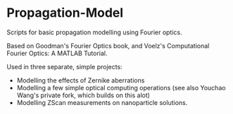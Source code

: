 # Propagation-Model

Scripts for basic propagation modelling using Fourier optics. 

Based on Goodman's Fourier Optics book, and Voelz's Computational Fourier Optics: A MATLAB Tutorial.

Used in three separate, simple projects:
- Modelling the effects of Zernike aberrations
- Modelling a few simple optical computing operations (see also Youchao Wang's private fork, which builds on this alot)
- Modelling ZScan measurements on nanoparticle solutions.